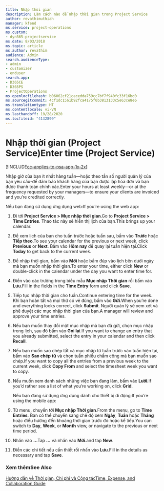 ```yaml
---
title: Nhập thời gian
description: Làm cách nào để nhập thời gian trong Project Service
author: revathimuthiah
manager: kfend
ms.service: project-operations
ms.custom:
- dyn365-projectservice
ms.date: 8/03/2018
ms.topic: article
ms.author: revathim
audience: Admin
search.audienceType:
- admin
- customizer
- enduser
search.app:
- D365CE
- D365PS
- ProjectOperations
ms.openlocfilehash: b06062cf21cacedda759cc7bf7f940fc33f16bd0
ms.sourcegitcommit: 4cf1dc1561b92fca4175f0b3813133c5e63ce8e6
ms.translationtype: HT
ms.contentlocale: vi-VN
ms.lasthandoff: 10/28/2020
ms.locfileid: "4132899"
---
```

# <a name="enter-time-project-service"></a><span data-ttu-id="a1bc3-103">Nhập thời gian (Project Service)</span><span class="sxs-lookup"><span data-stu-id="a1bc3-103">Enter time (Project Service)</span></span>

[!INCLUDE[cc-applies-to-psa-app-1x-2x](../includes/cc-applies-to-psa-app-1x-2x.md)]

<span data-ttu-id="a1bc3-104">Nhập giờ của bạn ít nhất hàng tuần—hoặc theo tần số người quản lý của bạn yêu cầu-để đảm bảo khách hàng của bạn được lập hóa đơn và bạn được thanh toán chính xác.</span><span class="sxs-lookup"><span data-stu-id="a1bc3-104">Enter your hours at least weekly—or at the frequency requested by your managers—to ensure your clients are invoiced and you’re credited correctly.</span></span>  
  
 <span data-ttu-id="a1bc3-105">Nếu bạn đang sử dụng ứng dụng web:</span><span class="sxs-lookup"><span data-stu-id="a1bc3-105">If you’re using the web app:</span></span>  
  
1. <span data-ttu-id="a1bc3-106">Đi tới **Project Service > Mục nhập thời gian**.</span><span class="sxs-lookup"><span data-stu-id="a1bc3-106">Go to **Project Service > Time Entries**.</span></span> <span data-ttu-id="a1bc3-107">Thao tác này sẽ hiển thị lịch của bạn.</span><span class="sxs-lookup"><span data-stu-id="a1bc3-107">This brings up your calendar.</span></span>  
  
2. <span data-ttu-id="a1bc3-108">Để xem lịch của bạn cho tuần trước hoặc tuần sau, bấm vào **Trước** hoặc **Tiếp theo**.</span><span class="sxs-lookup"><span data-stu-id="a1bc3-108">To see your calendar for the previous or next week, click **Previous** or **Next**.</span></span> <span data-ttu-id="a1bc3-109">Bấm vào **Hôm nay** để quay lại tuần hiện tại.</span><span class="sxs-lookup"><span data-stu-id="a1bc3-109">Click **Today** to get back to the current week.</span></span>  
  
3. <span data-ttu-id="a1bc3-110">Để nhập thời gian, bấm vào **Mới** hoặc bấm đúp vào lịch bên dưới ngày mà bạn muốn nhập thời gian.</span><span class="sxs-lookup"><span data-stu-id="a1bc3-110">To enter your time, either click **New** or double-click in the calendar under the day you want to enter time for.</span></span>  
  
4. <span data-ttu-id="a1bc3-111">Điền vào các trường trong biểu mẫu **Mục nhập Thời gian** rồi bấm vào **Lưu**.</span><span class="sxs-lookup"><span data-stu-id="a1bc3-111">Fill in the fields in the **Time Entry** form and click **Save**.</span></span>  
  
5. <span data-ttu-id="a1bc3-112">Tiếp tục nhập thời gian cho tuần.</span><span class="sxs-lookup"><span data-stu-id="a1bc3-112">Continue entering time for the week.</span></span> <span data-ttu-id="a1bc3-113">Khi bạn hoàn tất và mọi thứ có vẻ đúng, bấm vào **Gửi**.</span><span class="sxs-lookup"><span data-stu-id="a1bc3-113">When you’re done and everything looks correct, click **Submit**.</span></span> <span data-ttu-id="a1bc3-114">Người quản lý sẽ xem xét và phê duyệt các mục nhập thời gian của bạn.</span><span class="sxs-lookup"><span data-stu-id="a1bc3-114">A manager will review and approve your time entries.</span></span>  
  
6. <span data-ttu-id="a1bc3-115">Nếu bạn muốn thay đổi một mục nhập mà bạn đã gửi, chọn mục nhập trong lịch, sau đó bấm vào **Gọi lại**.</span><span class="sxs-lookup"><span data-stu-id="a1bc3-115">If you want to change an entry that you already submitted, select the entry in your calendar and then click **Recall**.</span></span>  
  
7. <span data-ttu-id="a1bc3-116">Nếu bạn muốn sao chép tất cả mục nhập từ tuần trước vào tuần hiện tại, bấm vào **Sao chép từ** và chọn tuần phiếu chấm công mà bạn muốn sao chép.</span><span class="sxs-lookup"><span data-stu-id="a1bc3-116">If you want to copy all the entries from a previous week to the current week, click **Copy From** and select the timesheet week you want to copy.</span></span>  
  
8. <span data-ttu-id="a1bc3-117">Nếu muốn xem danh sách những việc bạn đang làm, bấm vào **Lưới**.</span><span class="sxs-lookup"><span data-stu-id="a1bc3-117">If you’d rather see a list of what you’re working on, click **Grid**.</span></span>  
  
   <span data-ttu-id="a1bc3-118">Nếu bạn đang sử dụng ứng dụng dành cho thiết bị di động:</span><span class="sxs-lookup"><span data-stu-id="a1bc3-118">If you’re using the mobile app:</span></span>  
  
9. <span data-ttu-id="a1bc3-119">Từ menu, chuyển tới **Mục nhập Thời gian**.</span><span class="sxs-lookup"><span data-stu-id="a1bc3-119">From the menu, go to **Time Entries**.</span></span>     <span data-ttu-id="a1bc3-120">Bạn có thể chuyển sang chế độ xem **Ngày**, **Tuần** hoặc **Tháng** hoặc điều hướng đến khoảng thời gian trước đó hoặc kế tiếp.</span><span class="sxs-lookup"><span data-stu-id="a1bc3-120">You can switch to **Day**, **Week**, or **Month** view, or navigate to the previous or next time period.</span></span>  
  
10. <span data-ttu-id="a1bc3-121">Nhấn vào **…**</span><span class="sxs-lookup"><span data-stu-id="a1bc3-121">Tap **…**</span></span> <span data-ttu-id="a1bc3-122">và nhấn vào **Mới**.</span><span class="sxs-lookup"><span data-stu-id="a1bc3-122">and tap **New**.</span></span>  
  
11. <span data-ttu-id="a1bc3-123">Điền các chi tiết nếu cần thiết rồi nhấn vào **Lưu**.</span><span class="sxs-lookup"><span data-stu-id="a1bc3-123">Fill in the details as necessary and tap **Save**.</span></span>  
  
### <a name="see-also"></a><span data-ttu-id="a1bc3-124">Xem thêm</span><span class="sxs-lookup"><span data-stu-id="a1bc3-124">See Also</span></span>  
 [<span data-ttu-id="a1bc3-125">Hướng dẫn về Thời gian, Chi phí và Cộng tác</span><span class="sxs-lookup"><span data-stu-id="a1bc3-125">Time, Expense, and Collaboration Guide</span></span>](../psa/time-expense-collaboration-guide.md)
